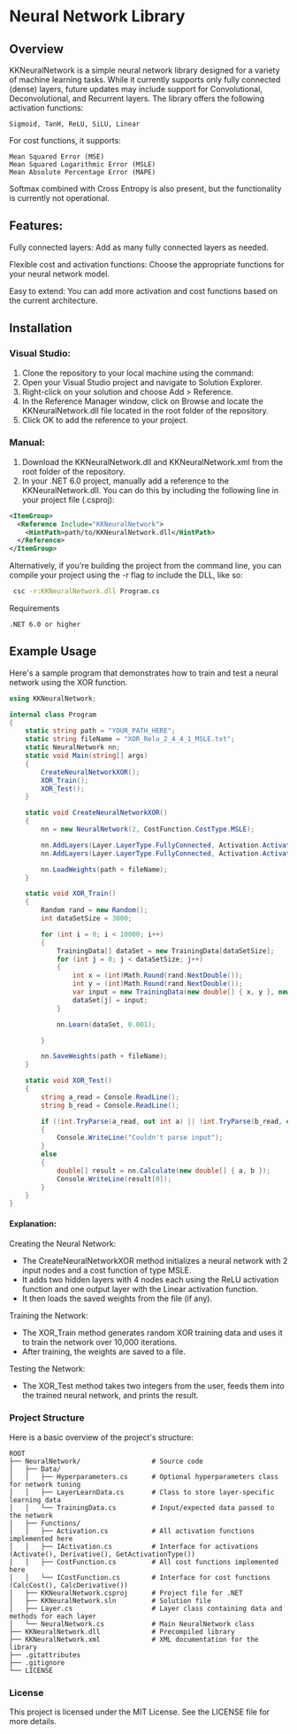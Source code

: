 # Neural Network Library
## Overview

KKNeuralNetwork is a simple neural network library designed for a variety of machine learning tasks. While it currently supports only fully connected (dense) layers, future updates may include support for Convolutional, Deconvolutional, and Recurrent layers. The library offers the following activation functions:

    Sigmoid, TanH, ReLU, SiLU, Linear

For cost functions, it supports:

    Mean Squared Error (MSE)
    Mean Squared Logarithmic Error (MSLE)
    Mean Absolute Percentage Error (MAPE)

Softmax combined with Cross Entropy is also present, but the functionality is currently not operational.
## Features:

Fully connected layers: Add as many fully connected layers as needed.

Flexible cost and activation functions: Choose the appropriate functions for your neural network model.

Easy to extend: You can add more activation and cost functions based on the current architecture.

## Installation
### Visual Studio:

1) Clone the repository to your local machine using the command:
2) Open your Visual Studio project and navigate to Solution Explorer.
3) Right-click on your solution and choose Add > Reference.
4) In the Reference Manager window, click on Browse and locate the KKNeuralNetwork.dll file located in the root folder of the repository.
5) Click OK to add the reference to your project.

### Manual:

1) Download the KKNeuralNetwork.dll and KKNeuralNetwork.xml from the root folder of the repository.
2) In your .NET 6.0 project, manually add a reference to the KKNeuralNetwork.dll. You can do this by including the following line in your project file (.csproj):


```xml
<ItemGroup>
  <Reference Include="KKNeuralNetwork">
    <HintPath>path/to/KKNeuralNetwork.dll</HintPath>
  </Reference>
</ItemGroup>
```
Alternatively, if you're building the project from the command line, you can compile your project using the -r flag to include the DLL, like so:

```bash
 csc -r:KKNeuralNetwork.dll Program.cs
```
Requirements

    .NET 6.0 or higher

## Example Usage

Here's a sample program that demonstrates how to train and test a neural network using the XOR function.
```csharp
using KKNeuralNetwork;

internal class Program
{
	static string path = "YOUR_PATH_HERE";
	static string fileName = "XOR_Relu_2_4_4_1_MSLE.txt";
	static NeuralNetwork nn;
	static void Main(string[] args)
	{
		CreateNeuralNetworkXOR();
		XOR_Train();
		XOR_Test();
	}

	static void CreateNeuralNetworkXOR()
	{
		nn = new NeuralNetwork(2, CostFunction.CostType.MSLE);

		nn.AddLayers(Layer.LayerType.FullyConnected, Activation.ActivationType.ReLU, 4, 4);
		nn.AddLayers(Layer.LayerType.FullyConnected, Activation.ActivationType.Linear, 1);

		nn.LoadWeights(path + fileName);
	}

	static void XOR_Train()
	{
		Random rand = new Random();
		int dataSetSize = 3000;

		for (int i = 0; i < 10000; i++)
		{
			TrainingData[] dataSet = new TrainingData[dataSetSize];
			for (int j = 0; j < dataSetSize; j++)
			{
				int x = (int)Math.Round(rand.NextDouble());
				int y = (int)Math.Round(rand.NextDouble());
				var input = new TrainingData(new double[] { x, y }, new double[] { x ^ y });
				dataSet[j] = input;
			}

			nn.Learn(dataSet, 0.001);

		}

		nn.SaveWeights(path + fileName);
	}

	static void XOR_Test()
	{
		string a_read = Console.ReadLine();
		string b_read = Console.ReadLine();

		if (!int.TryParse(a_read, out int a) || !int.TryParse(b_read, out int b))
		{
			Console.WriteLine("Couldn't parse input");
		}
		else
		{
			double[] result = nn.Calculate(new double[] { a, b });
			Console.WriteLine(result[0]);
		}
	}
}
```
#### Explanation:

Creating the Neural Network:
  - The CreateNeuralNetworkXOR method initializes a neural network with 2 input nodes and a cost function of type MSLE.
  - It adds two hidden layers with 4 nodes each using the ReLU activation function and one output layer with the Linear activation function.
  - It then loads the saved weights from the file (if any).

Training the Network:
  - The XOR_Train method generates random XOR training data and uses it to train the network over 10,000 iterations.
  - After training, the weights are saved to a file.

Testing the Network:
  - The XOR_Test method takes two integers from the user, feeds them into the trained neural network, and prints the result.

### Project Structure

Here is a basic overview of the project's structure:
```
ROOT
├── NeuralNetwork/                  # Source code
│   ├── Data/
│   │   ├── Hyperparameters.cs      # Optional hyperparameters class for network tuning
│   │   ├── LayerLearnData.cs       # Class to store layer-specific learning data
│   │   └── TrainingData.cs         # Input/expected data passed to the network
│   ├── Functions/
│   │   ├── Activation.cs           # All activation functions implemented here
│   │   ├── IActivation.cs          # Interface for activations (Activate(), Derivative(), GetActivationType())
│   │   ├── CostFunction.cs         # All cost functions implemented here
│   │   └── ICostFunction.cs        # Interface for cost functions (CalcCost(), CalcDerivative())
│   ├── KKNeuralNetwork.csproj      # Project file for .NET
│   ├── KKNeuralNetwork.sln         # Solution file
│   ├── Layer.cs                    # Layer class containing data and methods for each layer
│   └── NeuralNetwork.cs            # Main NeuralNetwork class
├── KKNeuralNetwork.dll             # Precompiled library
├── KKNeuralNetwork.xml             # XML documentation for the library
├── .gitattributes
├── .gitignore
└── LICENSE
```

### License

This project is licensed under the MIT License. See the LICENSE file for more details.
